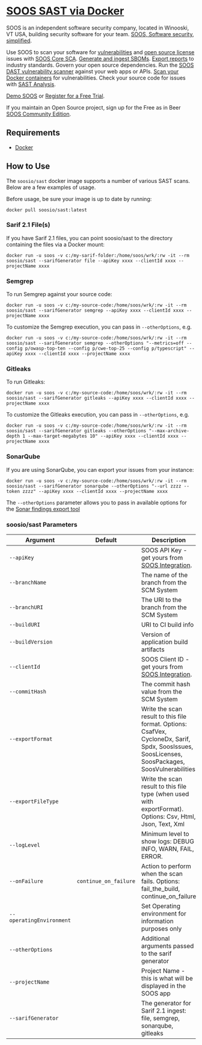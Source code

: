 # [SOOS SAST via Docker](https://soos.io/products/sast)

SOOS is an independent software security company, located in Winooski, VT USA, building security software for your team. [SOOS, Software security, simplified](https://soos.io).

Use SOOS to scan your software for [vulnerabilities](https://app.soos.io/research/vulnerabilities) and [open source license](https://app.soos.io/research/licenses) issues with [SOOS Core SCA](https://soos.io/products/sca). [Generate and ingest SBOMs](https://soos.io/products/sbom-manager). [Export reports](https://kb.soos.io/project-exports-and-reports) to industry standards. Govern your open source dependencies. Run the [SOOS DAST vulnerability scanner](https://soos.io/products/dast) against your web apps or APIs. [Scan your Docker containers](https://soos.io/products/containers) for vulnerabilities. Check your source code for issues with [SAST Analysis](https://soos.io/products/sast).

[Demo SOOS](https://app.soos.io/demo) or [Register for a Free Trial](https://app.soos.io/register).

If you maintain an Open Source project, sign up for the Free as in Beer [SOOS Community Edition](https://soos.io/products/community-edition).

## Requirements
- [Docker](https://www.docker.com/get-started)

## How to Use
The `soosio/sast` docker image supports a number of various SAST scans. Below are a few examples of usage.

Before usage, be sure your image is up to date by running:
``` shell
docker pull soosio/sast:latest
```

### Sarif 2.1 File(s)
If you have Sarif 2.1 files, you can point soosio/sast to the directory containing the files via a Docker mount:
``` shell
docker run -u soos -v c:/my-sarif-folder:/home/soos/wrk/:rw -it --rm soosio/sast --sarifGenerator file --apiKey xxxx --clientId xxxx --projectName xxxx
```

### Semgrep
To run Semgrep against your source code:
``` shell
docker run -u soos -v c:/my-source-code:/home/soos/wrk/:rw -it --rm soosio/sast --sarifGenerator semgrep --apiKey xxxx --clientId xxxx --projectName xxxx
```

To customize the Semgrep execution, you can pass in `--otherOptions`, e.g.
``` shell
docker run -u soos -v c:/my-source-code:/home/soos/wrk/:rw -it --rm soosio/sast --sarifGenerator semgrep --otherOptions "--metrics=off --config p/owasp-top-ten --config p/cwe-top-25 --config p/typescript" --apiKey xxxx --clientId xxxx --projectName xxxx
```

### Gitleaks
To run Gitleaks:
``` shell
docker run -u soos -v c:/my-source-code:/home/soos/wrk/:rw -it --rm soosio/sast --sarifGenerator gitleaks --apiKey xxxx --clientId xxxx --projectName xxxx
```

To customize the Gitleaks execution, you can pass in `--otherOptions`, e.g.
``` shell
docker run -u soos -v c:/my-source-code:/home/soos/wrk/:rw -it --rm soosio/sast --sarifGenerator gitleaks --otherOptions "--max-archive-depth 1 --max-target-megabytes 10" --apiKey xxxx --clientId xxxx --projectName xxxx
```

### SonarQube
If you are using SonarQube, you can export your issues from your instance:
``` shell
docker run -u soos -v c:/my-source-code:/home/soos/wrk/:rw -it --rm soosio/sast --sarifGenerator sonarqube --otherOptions "--url zzzz --token zzzz" --apiKey xxxx --clientId xxxx --projectName xxxx
```

The `--otherOptions` parameter allows you to pass in available options for the [Sonar findings export tool](https://github.com/okorach/sonar-tools?tab=readme-ov-file#sonar-findings-export)

### soosio/sast Parameters

| Argument | Default | Description |
| --- | --- | --- |
| `--apiKey` |  | SOOS API Key - get yours from [SOOS Integration](https://app.soos.io/integrate/sast). |
| `--branchName` |  | The name of the branch from the SCM System |
| `--branchURI` |  | The URI to the branch from the SCM System |
| `--buildURI` |  | URI to CI build info |
| `--buildVersion` |  | Version of application build artifacts |
| `--clientId` |  | SOOS Client ID - get yours from [SOOS Integration](https://app.soos.io/integrate/sast). |
| `--commitHash` |  | The commit hash value from the SCM System |
| `--exportFormat`   |  | Write the scan result to this file format. Options: CsafVex, CycloneDx, Sarif, Spdx, SoosIssues, SoosLicenses, SoosPackages, SoosVulnerabilities |
| `--exportFileType` |  | Write the scan result to this file type (when used with exportFormat). Options: Csv, Html, Json, Text, Xml                                       |
| `--logLevel` |  | Minimum level to show logs: DEBUG INFO, WARN, FAIL, ERROR. |
| `--onFailure` | `continue_on_failure` | Action to perform when the scan fails. Options: fail_the_build, continue_on_failure |
| `--operatingEnvironment` |  | Set Operating environment for information purposes only |
| `--otherOptions` |  | Additional arguments passed to the sarif generator |
| `--projectName` |  | Project Name - this is what will be displayed in the SOOS app |
| `--sarifGenerator` |  | The generator for Sarif 2.1 ingest: file, semgrep, sonarqube, gitleaks |

